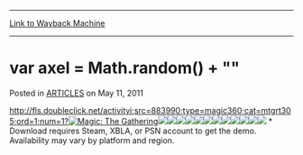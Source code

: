 
---
[Link to Wayback Machine](https://web.archive.org/web/20150303092754/http://magic.wizards.com/en/articles/archive/var-axel-mathrandom-2011-05-11)

[_metadata_:description]:- "//-->"
[_metadata_:generator]:- "Drupal 7 (http://drupal.org)"
[_metadata_:node]:- "192221"
[_metadata_:publish_date]:- "2011-05-11"
[_metadata_:source]:- "div-main-content"
[_metadata_:title]:- "var axel = Math.random() + ``"
[_metadata_:wayback_capture_timestamp]:- "2015-03-03 09:27:54"
[_metadata_:wayback_raw_url]:- "https://web.archive.org/web/20150303092754id_/http://magic.wizards.com/en/articles/archive/var-axel-mathrandom-2011-05-11"
[_metadata_:wayback_url]:- "http://magic.wizards.com/en/articles/archive/var-axel-mathrandom-2011-05-11"
---


 var axel = Math.random() + ""
==============================



 Posted in [ARTICLES](/en/articles)
 on May 11, 2011 









<http://fls.doubleclick.net/activityi;src=883990;type=magic360;cat=mtgrt305;ord=1;num=1?>[![Magic: The Gathering](https://web.archive.org/web/20150301040112im_/http://archive.wizards.com/Magic/Assets/magic_logo.png)](/Magic/ "Click to return to the Magic: The Gathering home page.")[![](https://media.wizards.com/images/magic/promotional/D14/summoner/EN/D14_Summoner_xbox_Static.png)](http://marketplace.xbox.com/en-US/Product/Magic-2014-Duels-of-the-Planeswalkers/66acd000-77fe-1000-9115-d802584112c5)[![](https://media.wizards.com/images/magic/promotional/D14/summoner/EN/EN_D14_Summoner_Apple_Static.png)](https://itunes.apple.com/app/magic-2014/id536661213)[![](https://media.wizards.com/images/magic/promotional/D14/summoner/EN/D14_Summoner_sony_Static.png)](https://store.sonyentertainmentnetwork.com/#!/cid=UP2037-NPUB30933_00-D14UNLOCK0000001?emcid=GM000001_wotc)[![](https://media.wizards.com/images/magic/promotional/D14/summoner/EN/EN_D14_Summoner_Steam_Static.png)](http://store.steampowered.com/app/213850/)[![](https://media.wizards.com/images/magic/promotional/D14/summoner/EN/D14_Summoner_Google_Static.png)](https://play.google.com/store/apps/details?id=com.stainlessgames.D14amp;feature=search_result#?t=W251bGwsMSwyLDEsImNvbS5zdGFpbmxlc3NnYW1lcy5EMTQiXQ)[![](https://media.wizards.com/images/magic/promotional/D14/summoner/EN/D14_Summoner_Amazon_Static.png)](http://www.amazon.com/gp/product/B00CF34B2I)[![](https://media.wizards.com/images/magic/promotional/D14/summoner/EN/EN_D14_Summoner_LearnMore_Static.png)](http://archive.wizards.com/Magic/digital/duelsoftheplaneswalkers.aspx?x=mtg/digital/d14/whatis)[![](https://media.wizards.com/images/magic/promotional/D14/summoner/EN/EN_D14_Summoner_Play_Static.png)](http://archive.wizards.com/Magic/tcg/newtomagic.aspx)[![](https://media.wizards.com/images/magic/promotional/D14/summoner/EN/EN_D14_Summoner_Celebration_Static.png)](http://archive.wizards.com/magic/tcg/events.aspx?x=mtg/event/mcelebration-facts)[![](https://media.wizards.com/images/magic/promotional/BlackFriday/EN/EN_D14_Summoner_BlackFriday_Static.png)](http://archive.wizards.com/Magic/Magazine/Article.aspx?x=mtg/daily/arcana/1371)[![](https://media.wizards.com/images/magic/promotional/E14/summoner/EN/EN_D14_Summoner_Expansion_Static.png)](http://archive.wizards.com/Magic/digital/duelsoftheplaneswalkers.aspx?x=mtg/digital/d14/faq#E14)[![](https://media.wizards.com/images/magic/promotional/D14/summoner/EN/EN_D14_Summoner_Promo_Static.png)](/promo/duelsoftheplaneswalkers14/) \* Download requires Steam, XBLA, or PSN account to get the demo. Availability may vary by platform and region.   


  
 




